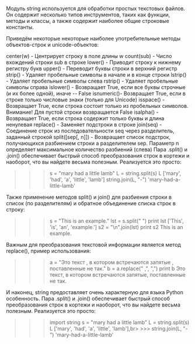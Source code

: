 Модуль string используется для обработки простых текстовых файлов. Он содержит несколько типов инструментов, таких как функции, методы и классы, а также содержит наиболее общие строковые константы.

Приведём некоторые некоторые наиболее употребительные методы объектов-строк и unicode-объектов:

center(w) - Центрирует строку в поле длины w
count(sub) - Число вхождений строки sub в строке
lower() - Приводит строку к нижнему регистру букв
upper() - Переводит буквы строки в верхний регистр
strip() - Удаляет пробельные символы в начале и в конце строки
lstrip() - Удаляет пробельные символы слева
rstrip() - Удаляет пробельные символы справа
islower() - Возвращает True, если все буквы строчные (и их более одной), иначе -- False
isnumeric()- Возвращает True, если в строке только числовые знаки (только для Unicode)
isspace() - Возвращает True, если строка состоит только из пробельных символов. Внимание! Для пустой строки возвращается False
isalpha() - Возвращает True, если строка содержит только буквы и длина ненулевая
replace() - Заменяет подстроки в строке
join(seq) - Соединение строк из последовательности seq через разделитель, заданный строкой
split([sep[, n]]) - Возвращает список подстрок, получающихся разбиением строки a разделителем sep. Параметр n определяет максимальное количество разбиений (слева) Пара .split() и .join() обеспечивает быстрый способ преобразования строк в кортежи и наоборот, что вы найдете весьма полезным. Реализуется это просто:



>>> s = "mary had a little lamb"
>>> L = string.split(s)
>>> L
['mary', 'had', 'a', 'little', 'lamb']
>>> string.join(L, "-")
'mary-had-a-little-lamb'



Также применение методов split() и join() для разбиения строки в список (по разделителям) и обратное объединение списка строк в строку:

>>> s = "This is an example."
>>> lst = s.split(" ")
>>> print lst
['This', 'is', 'an', 'example.']
>>> s2 = "\n".join(lst)
>>> print s2
This
is
an
example.



Важным для преобразования текстовой информации является метод replace(), пример использования:

>>> a = "Это текст , в котором встречаются запятые , поставленные не так."
>>> b = a.replace(" ,", ",")
>>> print b
Это текст, в котором встречаются запятые, поставленные не так.

И наконец, string предоставляет очень характерную для языка Python особенность. Пара .split() и .join() обеспечивает быстрый способ преобразования строк в кортежи и наоборот, что вы найдете весьма полезным. Реализуется это просто: 

>>> import string
>>> s = "mary had a little lamb"
>>> L = string.split(s)
>>> L
['mary', 'had', 'a', 'little', 'lamb'],br> >>> string.join(L, "-")
'mary-had-a-little-lamb'
